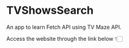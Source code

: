 # TVShowsSearch
An app to learn Fetch API using TV Maze API.

Access the website through the link below 👇🏻


